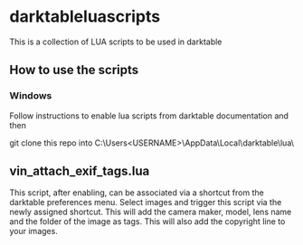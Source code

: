 # darktableluascripts
This is a collection of LUA scripts to be used in darktable
## How to use the scripts
### Windows
Follow instructions to enable lua scripts from darktable documentation and then

git clone this repo into C:\Users\<USERNAME>\AppData\Local\darktable\lua\

## vin_attach_exif_tags.lua
This script, after enabling, can be associated via a shortcut from the  darktable preferences menu. Select images and trigger this script via the newly assigned shortcut. This will add the camera maker, model, lens name and the folder of the image as tags.
This will also add the copyright line to your images.
